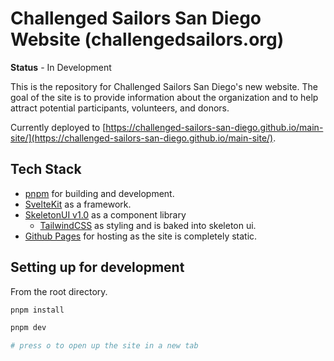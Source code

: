 # Challenged Sailors San Diego Website (challengedsailors.org)

<strong>Status</strong> - In Development

This is the repository for Challenged Sailors San Diego's new website. The goal of the site is to provide information about the organization and to help attract potential participants, volunteers, and donors.

Currently deployed to [https://challenged-sailors-san-diego.github.io/main-site/](https://challenged-sailors-san-diego.github.io/main-site/).

## Tech Stack

- [pnpm](https://pnpm.io/) for building and development.
- [SvelteKit](https://kit.svelte.dev/) as a framework.
- [SkeletonUI v1.0](https://v1.skeleton.dev/) as a component library
  - [TailwindCSS](https://tailwindcss.com/) as styling and is baked into skeleton ui.
- [Github Pages](https://pages.github.com/) for hosting as the site is completely static.

## Setting up for development

From the root directory.

```bash
pnpm install

pnpm dev

# press o to open up the site in a new tab
```
